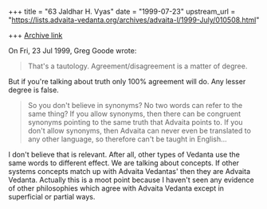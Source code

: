 +++
title = "63 Jaldhar H. Vyas"
date = "1999-07-23"
upstream_url = "https://lists.advaita-vedanta.org/archives/advaita-l/1999-July/010508.html"

+++
[Archive link](https://lists.advaita-vedanta.org/archives/advaita-l/1999-July/010508.html)

On Fri, 23 Jul 1999, Greg Goode wrote:

> That's a tautology.  Agreement/disagreement is a matter of degree.
>

But if you're talking about truth only 100% agreement will do.  Any lesser
degree is false.

> So you don't believe in synonyms?  No two words can refer to the same
> thing?  If you allow synonyms, then there can be congruent synonyms
> pointing to the same truth that Advaita points to.  If you don't allow
> synonyms, then Advaita can never even be translated to any other language,
> so therefore can't be taught in English...

I don't believe that is relevant.  After all, other types of Vedanta use
the same words to different effect.  We are talking about concepts.  If
other systems concepts match up with Advaita Vedantas' then they are
Advaita Vedanta.  Actually this is a moot point because I haven't seen any
evidence of other philosophies which agree with Advaita Vedanta except in
superficial or partial ways.


